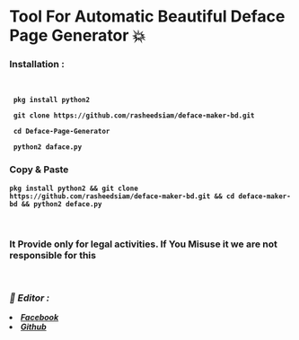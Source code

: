<b><h1> Tool For Automatic Beautiful Deface Page Generator 💥</h1><b>

<h3><b>Installation : </b></h3>
<br>

```
 pkg install python2
```
```
 git clone https://github.com/rasheedsiam/deface-maker-bd.git
```
```
 cd Deface-Page-Generator
```
```
 python2 daface.py
```
<h3><b>Copy & Paste</b></h3>

```
pkg install python2 && git clone https://github.com/rasheedsiam/deface-maker-bd.git && cd deface-maker-bd && python2 deface.py

```
<br>
<h3> It Provide only for legal activities. If You Misuse it we are not responsible for this</h3>
<br>
<h3><b><i>🤠 Editor :</i></b></h3>
<li> <i><a href="https://www.facebook.com/aalrasheedsiam">Facebook</a></i></li>
<li>  <i><a href="https://www.github.com/rasheedsiam/">Github</a></i></li>
